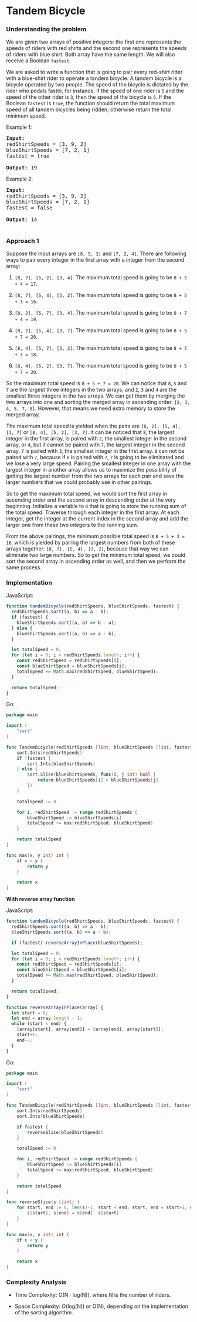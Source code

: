 # Tandem Bicycle

### Understanding the problem

We are given two arrays of positive integers: the first one represents the speeds of riders with red shirts and the second one represents the speeds of riders with blue shirt. Both array have the same length. We will also receive a Boolean `fastest`.

We are asked to write a function that is going to pair every red-shirt rider with a blue-shirt rider to operate a tandem bicycle. A tandem bicycle is a bicycle operated by two people. The speed of the bicycle is dictated by the rider who pedals faster, for instance, if the speed of one rider is `5` and the speed of the other rider is `3`, then the speed of the bicycle is `5`. If the Boolean `fastest` is `true`, the function should return the total maximum speed of all tandem bicycles being ridden; otherwise return the total minimum speed.

Example 1:

<pre>
<b>Input:</b>
redShirtSpeeds = [3, 9, 2]
blueShirtSpeeds = [7, 2, 1]
fastest = true

<b>Output:</b> 19
</pre>

Example 2:

<pre>
<b>Input:</b>
redShirtSpeeds = [3, 9, 2]
blueShirtSpeeds = [7, 2, 1]
fastest = false

<b>Output:</b> 14
</pre>

#

### Approach 1

Suppose the input arrays are `[8, 5, 3]` and `[7, 2, 4]`. There are following ways to pair every integer in the first array with a integer from the second array:

1. `[8, 7], [5, 2], [3, 4]`. The maximum total speed is going to be `8 + 5 + 4 = 17`.

2. `[8, 7], [5, 4], [3, 2]`. The maximum total speed is going to be `8 + 5 + 3 = 16`.

3. `[8, 2], [5, 7], [3, 4]`. The maximum total speed is going to be `8 + 7 + 4 = 19`.

4. `[8, 2], [5, 4], [3, 7]`. The maximum total speed is going to be `8 + 5 + 7 = 20`.

5. `[8, 4], [5, 7], [3, 2]`. The maximum total speed is going to be `8 + 7 + 3 = 18`.

6. `[8, 4], [5, 2], [3, 7]`. The maximum total speed is going to be `8 + 5 + 7 = 20`.

So the maximum total speed is `8 + 5 + 7 = 20`. We can notice that `8`, `5` and `7` are the largest three integers in the two arrays, and `2`, `3` and `4` are the smallest three integers in the two arrays. We can get them by merging the two arrays into one and sorting the merged array in ascending order: `[2, 3, 4, 5, 7, 8]`. However, that means we need extra memory to store the merged array.

The maximum total speed is yielded when the pairs are `[8, 2], [5, 4], [3, 7]` or `[8, 4], [5, 2], [3, 7]`. It can be noticed that `8`, the largest integer in the first array, is paired with `2`, the smallest integer in the second array, or `4`, but it cannot be paired with `7`, the largest integer in the second array. `7` is paired with `3`, the smallest integer in the first array. `8` can not be paired with `7`, because if `8` is paired with `7`, `7` is going to be eliminated and we lose a very large speed. Pairing the smallest integer in one array with the largest integer in another array allows us to maximize the possibility of getting the largest number from the two arrays for each pair and save the larger numbers that we could probably use in other pairings.

So to get the maximum total speed, we would sort the first array in ascending order and the second array in descending order at the very beginning. Initialize a variable to `0` that is going to store the running sum of the total speed. Traverse through each integer in the first array. At each integer, get the integer at the current index in the second array and add the larger one from these two integers to the running sum.

From the above pairings, the minimum possible total speed is `8 + 5 + 3 = 16`, which is yielded by pairing the largest numbers from both of these arrays together: `[8, 7], [5, 4], [3, 2]`, because that way we can eliminate two large numbers. So to get the minimum total speed, we could sort the second array in ascending order as well, and then we perform the same process.

### Implementation

JavaScript:

```js
function tandemBicycle(redShirtSpeeds, blueShirtSpeeds, fastest) {
  redShirtSpeeds.sort((a, b) => a - b);
  if (fastest) {
    blueShirtSpeeds.sort((a, b) => b - a);
  } else {
    blueShirtSpeeds.sort((a, b) => a - b);
  }

  let totalSpeed = 0;
  for (let i = 0; i < redShirtSpeeds.length; i++) {
    const redShirtSpeed = redShirtSpeeds[i];
    const blueShirtSpeed = blueShirtSpeeds[i];
    totalSpeed += Math.max(redShirtSpeed, blueShirtSpeed);
  }

  return totalSpeed;
}
```

Go:

```go
package main

import (
	"sort"
)

func TandemBicycle(redShirtSpeeds []int, blueShirtSpeeds []int, fastest bool) int {
	sort.Ints(redShirtSpeeds)
	if !fastest {
		sort.Ints(blueShirtSpeeds)
	} else {
		sort.Slice(blueShirtSpeeds, func(i, j int) bool {
			return blueShirtSpeeds[i] > blueShirtSpeeds[j]
		})
	}

	totalSpeed := 0

	for i, redShirtSpeed := range redShirtSpeeds {
		blueShirtSpeed := blueShirtSpeeds[i]
		totalSpeed += max(redShirtSpeed, blueShirtSpeed)
	}

	return totalSpeed
}

func max(x, y int) int {
	if x < y {
		return y
	}

	return x
}
```

**With reverse array function**

JavaScript:

```js
function tandemBicycle(redShirtSpeeds, blueShirtSpeeds, fastest) {
  redShirtSpeeds.sort((a, b) => a - b);
  blueShirtSpeeds.sort((a, b) => a - b);

  if (fastest) reverseArrayInPlace(blueShirtSpeeds);

  let totalSpeed = 0;
  for (let i = 0; i < redShirtSpeeds.length; i++) {
    const redShirtSpeed = redShirtSpeeds[i];
    const blueShirtSpeed = blueShirtSpeeds[i];
    totalSpeed += Math.max(redShirtSpeed, blueShirtSpeed);
  }

  return totalSpeed;
}

function reverseArrayInPlace(array) {
  let start = 0;
  let end = array.length - 1;
  while (start < end) {
    [array[start], array[end]] = [array[end], array[start]];
    start++;
    end--;
  }
}
```

Go:

```go
package main

import (
	"sort"
)

func TandemBicycle(redShirtSpeeds []int, blueShirtSpeeds []int, fastest bool) int {
	sort.Ints(redShirtSpeeds)
	sort.Ints(blueShirtSpeeds)

	if fastest {
		reverseSlice(blueShirtSpeeds)
	}

	totalSpeed := 0

	for i, redShirtSpeed := range redShirtSpeeds {
		blueShirtSpeed := blueShirtSpeeds[i]
		totalSpeed += max(redShirtSpeed, blueShirtSpeed)
	}

	return totalSpeed
}

func reverseSlice(s []int) {
	for start, end := 0, len(s)-1; start < end; start, end = start+1, end-1 {
		s[start], s[end] = s[end], s[start]
	}
}

func max(x, y int) int {
	if x < y {
		return y
	}

	return x
}
```

### Complexity Analysis

- Time Complexity: O(N · log(N)), where N is the number of riders.

- Space Complexity: O(log(N)) or O(N), depending on the implementation of the sorting algorithm.
